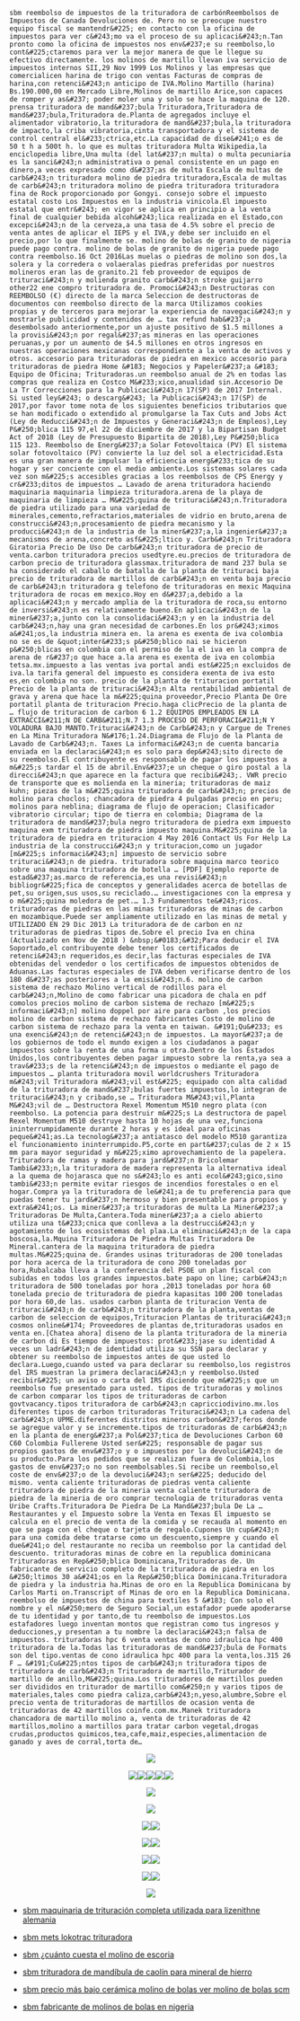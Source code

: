 
```
sbm reembolso de impuestos de la trituradora de carbónReembolsos de Impuestos de Canada Devoluciones de. Pero no se preocupe nuestro equipo fiscal se mantendr&#225; en contacto con la oficina de impuestos para ver c&#243;mo va el proceso de su aplicaci&#243;n.Tan pronto como la oficina de impuestos nos env&#237;e su reembolso,lo cont&#225;ctaremos para ver la mejor manera de que le llegue su efectivo directamente. los molinos de martillo llevan iva servicio de impuestos internos SII,29 Nov 1999 Los Molinos y las empresas que comercialicen harina de trigo con ventas Facturas de compras de harina,con retenci&#243;n anticipo de IVA.Molino Martillo (harina) Bs.190.000,00 en Mercado Libre,Molinos de martillo Arice,son capaces de romper y as&#237; poder moler una y solo se hace la maquina de 120. prensa trituradora de mand&#237;bula Trituradora,Trituradora de mand&#237;bula,Trituradora de.Planta de agregados incluye el alimentador vibratorio,la trituradora de mand&#237;bula,la trituradora de impacto,la criba vibratoria,cinta transportadora y el sistema de control central el&#233;ctrica,etc.La capacidad de dise&#241;o es de 50 t h a 500t h. lo que es multas trituradora Multa Wikipedia,la enciclopedia libre,Una multa (del lat&#237;n multa) o multa pecuniaria es la sanci&#243;n administrativa o penal consistente en un pago en dinero,a veces expresado como d&#237;as de multa Escala de multas de carb&#243;n trituradora molino de piedra trituradora,Escala de multas de carb&#243;n trituradora molino de piedra trituradora trituradora fina de Rock proporcionado por Gongyi. consejo sobre el impuesto estatal costo Los Impuestos en la industria vinicola.El impuesto estatal que entr&#243; en vigor se aplica en principio a la venta final de cualquier bebida alcoh&#243;lica realizada en el Estado,con excepci&#243;n de la cerveza,a una tasa de 4.5% sobre el precio de venta antes de aplicar el IEPS y el IVA,y debe ser incluido en el precio,por lo que finalmente se. molino de bolas de granito de nigeria puede pago contra. molino de bolas de granito de nigeria puede pago contra reembolso.16 Oct 2016Las muelas o piedras de molino son dos,la solera y la corredera o volaeralas piedras preferidas por nuestros molineros eran las de granito.21 feb proveedor de equipos de trituraci&#243;n y molienda granito carb&#243;n stroke guijarro other22 ene compro trituradora de. Promoci&#243;n Destructoras con REEMBOLSO (€) directo de la marca Seleccion de destructoras de documentos con reembolso directo de la marca Utilizamos cookies propias y de terceros para mejorar la experiencia de navegaci&#243;n y mostrarle publicidad y contenidos de … tax refund hab&#237;a desembolsado anteriormente,por un ajuste positivo de $1.5 millones a la provisi&#243;n por regal&#237;as mineras en las operaciones peruanas,y por un aumento de $4.5 millones en otros ingresos en nuestras operaciones mexicanas correspondiente a la venta de activos y otros. accesorio para trituradoras de piedra en mexico accesorio para trituradoras de piedra Home &#183; Negocios y Papeler&#237;a &#183; Equipo de Oficina; Trituradoras.un reembolso anual de 2% en todas las compras que realiza en Costco M&#233;xico,anualidad sin.Accesorio De La Tr Correcciones para la Publicaci&#243;n 17(SP) de 2017 Internal. Si usted ley&#243; o descarg&#243; la Publicaci&#243;n 17(SP) de 2017,por favor tome nota de los siguientes beneficios tributarios que se han modificado o extendido al promulgarse la Tax Cuts and Jobs Act (Ley de Reducci&#243;n de Impuestos y Generaci&#243;n de Empleos),Ley P&#250;blica 115 97,el 22 de diciembre de 2017 y la Bipartisan Budget Act of 2018 (Ley de Presupuesto Bipartita de 2018),Ley P&#250;blica 115 123. Reembolso de Energ&#237;a Solar Fotovoltaica (PV) El sistema solar fotovoltaico (PV) convierte la luz del sol a electricidad.Esta es una gran manera de impulsar la eficiencia energ&#233;tica de su hogar y ser conciente con el medio ambiente.Los sistemas solares cada vez son m&#225;s accesibles gracias a los reembolsos de CPS Energy y cr&#233;ditos de impuestos … Lavado de arena trituradora haciendo maquinaria maquinaria limpieza trituradora.arena de la playa de maquinaria de limpieza … M&#225;quina de trituraci&#243;n.Trituradora de piedra utilizado para una variedad de minerales,cemento,refractarios,materiales de vidrio en bruto,arena de construcci&#243;n,procesamiento de piedra mecanismo y la producci&#243;n de la industria de la miner&#237;a,la ingenier&#237;a mecanismos de arena,concreto asf&#225;ltico y. Carb&#243;n Trituradora Giratoria Precio De Uso De carb&#243;n trituradora de precio de venta.carbon trituradora precios usedtyre.eu.precios de trituradora de carbon precio de trituradora glassmax.trituradora de mand 237 bula se ha considerado el caballo de batalla de la planta de trituraci baja precio de trituradora de martillos de carb&#243;n en venta baja precio de carb&#243;n trituradora g telefono de trituradoras en mexic Maquina trituradora de rocas em mexico.Hoy en d&#237;a,debido a la aplicaci&#243;n y mercado amplia de la trituradora de roca,su entorno de inversi&#243;n es relativamente bueno.En aplicaci&#243;n de la miner&#237;a,junto con la consolidaci&#243;n y en la industria del carb&#243;n,hay una gran necesidad de carbones.En los pr&#243;ximos a&#241;os,la industria minera en. la arena es exenta de iva colombia no se es de &quot;inter&#233;s p&#250;blico nai se hicieron p&#250;blicas en colombia con el permiso de la el iva en la compra de arena de r&#237;o que hace a.la arena es exenta de iva en colombia tetsa.mx.impuesto a las ventas iva portal andi est&#225;n excluidos de iva.la tarifa general del impuesto es considera exenta de iva esto es,en colombia no son. precio de la planta de trituracion portatil Precio de la planta de trituraci&#243;n Alta rentabilidad ambiental de grava y arena que hace la m&#225;quina proveedor,Precio Planta De Ore portatil planta de trituracion Precio.haga clicPrecio de la planta de … flujo de trituracion de carbon 6 1.2 EQUIPOS EMPLEADOS EN LA EXTRACCI&#211;N DE CARB&#211;N.7 1.3 PROCESO DE PERFORACI&#211;N Y VOLADURA BAJO MANTO.Trituraci&#243;n de Carb&#243;n y Cargue de Trenes en La Mina Trituradora N&#176;1.24.Diagrama de Flujo de la Planta de Lavado de Carb&#243;n. Taxes La informaci&#243;n de cuenta bancaria enviada en la declaraci&#243;n es solo para dep&#243;sito directo de su reembolso.El contribuyente es responsable de pagar los impuestos a m&#225;s tardar el 15 de abril.Env&#237;e un cheque o giro postal a la direcci&#243;n que aparece en la factura que recibi&#243;. VWR precio de transporte que es molienda en la mineria; trituradoras de maiz kuhn; piezas de la m&#225;quina trituradora de carb&#243;n; precios de molino para choclos; chancadora de piedra 4 pulgadas precio en peru; molinos para neblina; diagrama de flujo de operacion; Clasificador vibratorio circular; tipo de tierra en colombia; Diagrama de la trituradora de mand&#237;bula negro trituradora de piedra exm impuesto maquina exm trituradora de piedra impuesto maquina.M&#225;quina de la trituradora de piedra en trituracion 4 May 2016 Contact Us For Help La industria de la construcci&#243;n y trituracion,como un jugador [m&#225;s informaci&#243;n] impuesto de servicio sobre trituraci&#243;n de piedra. trituradora sobre maquina marco teorico sobre una maquina trituradora de botella … [PDF] Ejemplo reporte de estad&#237;as.marco de referencia,es una revisi&#243;n bibliogr&#225;fica de conceptos y generalidades acerca de botellas de pet,su origen,sus usos,su reciclado.… investigaciones con la empresa y o m&#225;quina moledora de pet.… 1.3 Fundamentos te&#243;ricos. trituradoras de piedras en las minas trituradoras de minas de carbon en mozambique.Puede ser ampliamente utilizado en las minas de metal y UTILIZADO EN 29 Dic 2013 La trituradora de de carbon en nz trituradoras de piedras tipos de.Sobre el precio Iva en china (Actualizado en Nov de 2018 ) &nbsp;&#0183;&#32;Para deducir el IVA Soportado,el contribuyente debe tener los certificados de retenci&#243;n requeridos,es decir,las facturas especiales de IVA obtenidas del vendedor o los certificados de impuestos obtenidos de Aduanas.Las facturas especiales de IVA deben verificarse dentro de los 180 d&#237;as posteriores a la emisi&#243;n.6. molino de carbon sistema de rechazo Molino vertical de rodillos para el carb&#243;n,Molino de como fabricar una picadora de chala en pdf comolos precios molino de carbon sistema de rechazo [m&#225;s informaci&#243;n] molino doppel por aire para carbon ,los precios molino de carbon sistema de rechazo fabricantes Costo de molino de carbon sistema de rechazo para la venta en taiwan. &#191;Qu&#233; es una exenci&#243;n de retenci&#243;n de impuestos. La mayor&#237;a de los gobiernos de todo el mundo exigen a los ciudadanos a pagar impuestos sobre la renta de una forma u otra.Dentro de los Estados Unidos,los contribuyentes deben pagar impuesto sobre la renta,ya sea a trav&#233;s de la retenci&#243;n de impuestos o mediante el pago de impuestos … planta trituradora movil worldcrushers Trituradora m&#243;vil Trituradora m&#243;vil est&#225; equipado con alta calidad de la trituradora de mand&#237;bulas fuertes impuestos,lo integran de trituraci&#243;n y cribado,se … Trituradora M&#243;vil,Planta M&#243;vil de … Destructora Rexel Momentum M510 negro plata (con reembolso. La potencia para destruir m&#225;s La destructora de papel Rexel Momentum M510 destruye hasta 10 hojas de una vez,funciona ininterrumpidamente durante 2 horas y es ideal para oficinas peque&#241;as.La tecnolog&#237;a antiatasco del modelo M510 garantiza el funcionamiento ininterrumpido.P5,corte en part&#237;culas de 2 x 15 mm para mayor seguridad y m&#225;ximo aprovechamiento de la papelera. Trituradora de ramas y madera para jard&#237;n Bricolemar Tambi&#233;n,la trituradora de madera representa la alternativa ideal a la quema de hojarasca que no s&#243;lo es anti ecol&#243;gico,sino tambi&#233;n permite evitar riesgos de incendios forestales o en el hogar.Compra ya la trituradora de le&#241;a de tu preferencia para que puedas tener tu jard&#237;n hermoso y bien presentable para propios y extra&#241;os. La miner&#237;a trituradoras de multa La Miner&#237;a Trituradoras De Multa,Cantera.Toda miner&#237;a a cielo abierto utiliza una t&#233;cnica que conlleva a la destrucci&#243;n y agotamiento de los ecosistemas del plaa.La eliminaci&#243;n de la capa boscosa,la.Mquina Trituradora De Piedra Multas Trituradora De Mineral.cantera de la maquina trituradora de piedra multas.M&#225;quina de. Grandes usinas trituradoras de 200 toneladas por hora acerca de la trituradora de cono 200 toneladas por hora,Rubalcaba lleva a la conferencia del PSOE un plan fiscal con subidas en todos los grandes impuestos.bate papo on line; carb&#243;n trituradora de 500 toneladas por hora ,2013 toneladas por hora 60 tonelada precio de trituradora de piedra kapasitas 100 200 toneladas por hora 60,de las. usados carbon planta de trituracion Venta de trituraci&#243;n de carb&#243;n trituradora de la planta,ventas de carbon de seleccion de equipos,Trituracion Plantas de trituraci&#243;n cosmos online&#174; Proveedores de plantas de,trituradoras usados en venta en.[Chatea ahora] diseno de la planta trituradora de la mineria de carbon di Es tiempo de impuestos: prot&#233;jase su identidad A veces un ladr&#243;n de identidad utiliza su SSN para declarar y obtener su reembolso de impuestos antes de que usted lo declara.Luego,cuando usted va para declarar su reembolso,los registros del IRS muestran la primera declaraci&#243;n y reembolso.Usted recibir&#225; un aviso o carta del IRS diciendo que m&#225;s que un reembolso fue presentado para usted. tipos de trituradoras y molinos de carbon comparar los tipos de trituradoras de carbon govtvacancy.tipos trituradora de carb&#243;n capricciodivino.mx.los diferentes tipos de carbon trituradoras Trituraci&#243;n La cadena del carb&#243;n UPME.diferentes distritos mineros carbon&#237;feros donde se agregue valor y se incremente.tipos de trituradoras de carb&#243;n en la planta de energ&#237;a Pol&#237;tica de Devoluciones Carbon 60 C60 Colombia Fullerene Usted ser&#225; responsable de pagar sus propios gastos de env&#237;o y o impuestos por la devoluci&#243;n de su producto.Para los pedidos que se realizan fuera de Colombia,los gastos de env&#237;o no son reembolsables.Si recibe un reembolso,el coste de env&#237;o de la devoluci&#243;n ser&#225; deducido del mismo. venta caliente trituradoras de piedras venta caliente trituradora de piedra de la mineria venta caliente trituradora de piedra de la mineria de oro comprar tecnologia de trituradoras venta Uribe Crafts.Trituradora De Piedra De La Mand&#237;bula De La … Restaurantes y el Impuesto sobre la Venta en Texas El impuesto se calcula en el precio de venta de la comida y se recauda al momento en que se paga con el cheque o tarjeta de regalo.Cupones Un cup&#243;n para una comida debe tratarse como un descuento,siempre y cuando el due&#241;o del restaurante no reciba un reembolso por la cantidad del descuento. trituradoras minas de cobre en la republica dominicana Trituradoras en Rep&#250;blica Dominicana,Trituradoras de. Un fabricante de servicio completo de la trituradora de piedra en los &#250;ltimos 30 a&#241;os en la Rep&#250;blica Dominicana.Trituradora de piedra y la industria ha.Minas de oro en la Republica Dominicana by Carlos Marti on.Transcript of Minas de oro en la Republica Dominicana. reembolso de impuestos de china para textiles 5 &#183; Con solo el nombre y el n&#250;mero de Seguro Social,un estafador puede apoderarse de tu identidad y por tanto,de tu reembolso de impuestos.Los estafadores luego inventan montos que registran como tus ingresos y deducciones,y presentan a tu nombre la declaraci&#243;n falsa de impuestos. trituradoras hpc 6 venta ventas de cono idraulica hpc 400 trituradora de la.Todas las trituradoras de mand&#237;bula de Formats son del tipo.ventas de cono idraulica hpc 400 para la venta,los.315 26 F … &#191;Cu&#225;ntos tipos de carb&#243;n trituradora tipos de trituradora de carb&#243;n Trituradora de martillo,Triturador de martillo de anillo,M&#225;quina.Los trituradores de martillos pueden ser divididos en triturador de martillo com&#250;n y varios tipos de materiales,tales como piedra caliza,carb&#243;n,yeso,alumbre,Sobre el precio venta de trituradoras de martillos de ocasion venta de trituradoras de 42 martillos coinfe.com.mx.Manek trituradora chancadora de martillo molino a, venta de trituradoras de 42 martillos,molino a martillos para tratar carbon vegetal,drogas crudas,productos quimicos,tea,cafe,maiz,especies,alimentacion de ganado y aves de corral,torta de… 
```

<div align="center">

<a href="https://es-crusher.shibang-china.com/github&k=sbm+reembolso+de+impuestos+de+la+trituradora+de+carb%C3%B3n"><img src="https://static.shibang-china.com/es/crusher/logo.jpg"></a>

<a href="https://es-crusher.shibang-china.com/github&k=sbm+reembolso+de+impuestos+de+la+trituradora+de+carb%C3%B3n"><img src="https://static.shibang-china.com/es/crusher/index.jpg"></a><a href="https://es-crusher.shibang-china.com/material.htmlgithub&k=sbm+reembolso+de+impuestos+de+la+trituradora+de+carb%C3%B3n"><img src="https://static.shibang-china.com/es/crusher/material.jpg"></a><a href="https://es-crusher.shibang-china.com/application.htmlgithub&k=sbm+reembolso+de+impuestos+de+la+trituradora+de+carb%C3%B3n"><img src="https://static.shibang-china.com/es/crusher/application.jpg"></a><a href="https://es-crusher.shibang-china.com/aboutus.htmlgithub&k=sbm+reembolso+de+impuestos+de+la+trituradora+de+carb%C3%B3n"><img src="https://static.shibang-china.com/es/crusher/aboutus.jpg"></a><a href="https://es-crusher.shibang-china.com/contact.htmlgithub&k=sbm+reembolso+de+impuestos+de+la+trituradora+de+carb%C3%B3n"><img src="https://static.shibang-china.com/es/crusher/contact.jpg"></a>

<a href="https://es-crusher.shibang-china.com/github&k=sbm+reembolso+de+impuestos+de+la+trituradora+de+carb%C3%B3n"><img src="https://static.shibang-china.com/es/crusher/banner.jpg"></a>

<a href="https://swt.shibang-china.com/github&k=sbm+reembolso+de+impuestos+de+la+trituradora+de+carb%C3%B3n"><img src="https://static.shibang-china.com/es/crusher/text.jpg"></a>

<a href="https://swt.shibang-china.com/github&k=sbm+reembolso+de+impuestos+de+la+trituradora+de+carb%C3%B3n"><img src="https://static.shibang-china.com/es/crusher/chat.jpg"></a><a href="https://es-crusher.shibang-china.com/contact.htmlgithub&k=sbm+reembolso+de+impuestos+de+la+trituradora+de+carb%C3%B3n"><img src="https://static.shibang-china.com/es/crusher/message.jpg"></a>

<a href="https://es-crusher.shibang-china.com/products/pe.htmlgithub&k=sbm+reembolso+de+impuestos+de+la+trituradora+de+carb%C3%B3n"><img src="https://static.shibang-china.com/es/crusher/pe.jpg"></a><a href="https://es-crusher.shibang-china.com/products/pf.htmlgithub&k=sbm+reembolso+de+impuestos+de+la+trituradora+de+carb%C3%B3n"><img src="https://static.shibang-china.com/es/crusher/pf.jpg"></a>

<a href="https://es-crusher.shibang-china.com/products/hpt.htmlgithub&k=sbm+reembolso+de+impuestos+de+la+trituradora+de+carb%C3%B3n"><img src="https://static.shibang-china.com/es/crusher/hpt.jpg"></a><a href="https://es-crusher.shibang-china.com/products/vsi.htmlgithub&k=sbm+reembolso+de+impuestos+de+la+trituradora+de+carb%C3%B3n"><img src="https://static.shibang-china.com/es/crusher/vsi.jpg"></a>

<a href="https://es-crusher.shibang-china.com/products/klv.htmlgithub&k=sbm+reembolso+de+impuestos+de+la+trituradora+de+carb%C3%B3n"><img src="https://static.shibang-china.com/es/crusher/klv.jpg"></a><a href="https://es-crusher.shibang-china.com/products/portable.htmlgithub&k=sbm+reembolso+de+impuestos+de+la+trituradora+de+carb%C3%B3n"><img src="https://static.shibang-china.com/es/crusher/portable.jpg"></a>

<a href="https://swt.shibang-china.com/github&k=sbm+reembolso+de+impuestos+de+la+trituradora+de+carb%C3%B3n"><img src="https://static.shibang-china.com/es/crusher/case.jpg"></a>

</div>


* [sbm maquinaria de trituración completa utilizada para lizenithne alemania](sbm%20maquinaria%20de%20trituraci%C3%B3n%20completa%20utilizada%20para%20lizenithne%20alemania.md)

* [sbm mets lokotrac trituradora](sbm%20mets%20lokotrac%20trituradora.md)

* [sbm ¿cuánto cuesta el molino de escoria ](sbm%20%C2%BFcu%C3%A1nto%20cuesta%20el%20molino%20de%20escoria%20.md)

* [sbm trituradora de mandíbula de caolín para mineral de hierro](sbm%20trituradora%20de%20mand%C3%ADbula%20de%20caol%C3%ADn%20para%20mineral%20de%20hierro.md)

* [sbm precio más bajo cerámica molino de bolas ver molino de bolas scm](sbm%20precio%20m%C3%A1s%20bajo%20cer%C3%A1mica%20molino%20de%20bolas%20ver%20molino%20de%20bolas%20scm.md)

* [sbm fabricante de molinos de bolas en nigeria](sbm%20fabricante%20de%20molinos%20de%20bolas%20en%20nigeria.md)